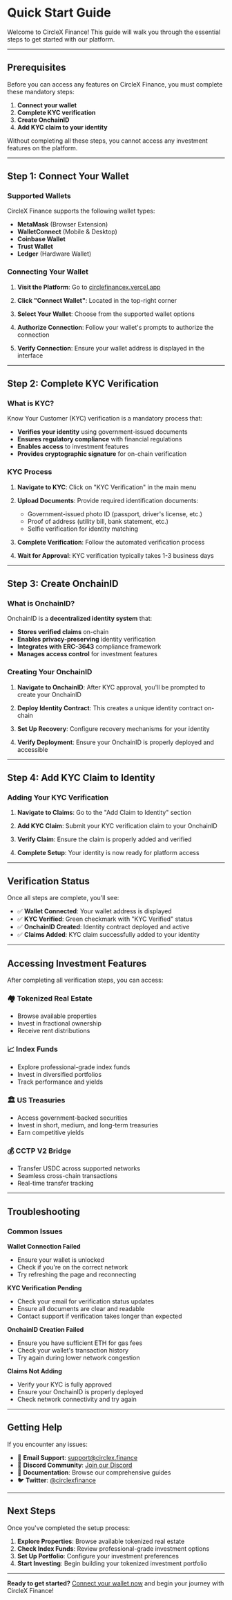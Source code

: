# Quick Start Guide

Welcome to CircleX Finance! This guide will walk you through the essential steps to get started with our platform.

---

## Prerequisites

Before you can access any features on CircleX Finance, you must complete these mandatory steps:

1. **Connect your wallet**
2. **Complete KYC verification**
3. **Create OnchainID**
4. **Add KYC claim to your identity**

Without completing all these steps, you cannot access any investment features on the platform.

---

## Step 1: Connect Your Wallet

### Supported Wallets

CircleX Finance supports the following wallet types:

- **MetaMask** (Browser Extension)
- **WalletConnect** (Mobile & Desktop)
- **Coinbase Wallet**
- **Trust Wallet**
- **Ledger** (Hardware Wallet)

### Connecting Your Wallet

1. **Visit the Platform**: Go to [circlefinancex.vercel.app](https://circlefinancex.vercel.app/)

2. **Click "Connect Wallet"**: Located in the top-right corner

3. **Select Your Wallet**: Choose from the supported wallet options

4. **Authorize Connection**: Follow your wallet's prompts to authorize the connection

5. **Verify Connection**: Ensure your wallet address is displayed in the interface

---

## Step 2: Complete KYC Verification

### What is KYC?

Know Your Customer (KYC) verification is a mandatory process that:

- **Verifies your identity** using government-issued documents
- **Ensures regulatory compliance** with financial regulations
- **Enables access** to investment features
- **Provides cryptographic signature** for on-chain verification

### KYC Process

1. **Navigate to KYC**: Click on "KYC Verification" in the main menu

2. **Upload Documents**: Provide required identification documents:

   - Government-issued photo ID (passport, driver's license, etc.)
   - Proof of address (utility bill, bank statement, etc.)
   - Selfie verification for identity matching

3. **Complete Verification**: Follow the automated verification process

4. **Wait for Approval**: KYC verification typically takes 1-3 business days

---

## Step 3: Create OnchainID

### What is OnchainID?

OnchainID is a **decentralized identity system** that:

- **Stores verified claims** on-chain
- **Enables privacy-preserving** identity verification
- **Integrates with ERC-3643** compliance framework
- **Manages access control** for investment features

### Creating Your OnchainID

1. **Navigate to OnchainID**: After KYC approval, you'll be prompted to create your OnchainID

2. **Deploy Identity Contract**: This creates a unique identity contract on-chain

3. **Set Up Recovery**: Configure recovery mechanisms for your identity

4. **Verify Deployment**: Ensure your OnchainID is properly deployed and accessible

---

## Step 4: Add KYC Claim to Identity

### Adding Your KYC Verification

1. **Navigate to Claims**: Go to the "Add Claim to Identity" section

2. **Add KYC Claim**: Submit your KYC verification claim to your OnchainID

3. **Verify Claim**: Ensure the claim is properly added and verified

4. **Complete Setup**: Your identity is now ready for platform access

---

## Verification Status

Once all steps are complete, you'll see:

- ✅ **Wallet Connected**: Your wallet address is displayed
- ✅ **KYC Verified**: Green checkmark with "KYC Verified" status
- ✅ **OnchainID Created**: Identity contract deployed and active
- ✅ **Claims Added**: KYC claim successfully added to your identity

---

## Accessing Investment Features

After completing all verification steps, you can access:

### 🏘️ **Tokenized Real Estate**

- Browse available properties
- Invest in fractional ownership
- Receive rent distributions

### 📈 **Index Funds**

- Explore professional-grade index funds
- Invest in diversified portfolios
- Track performance and yields

### 🏛️ **US Treasuries**

- Access government-backed securities
- Invest in short, medium, and long-term treasuries
- Earn competitive yields

### 💰 **CCTP V2 Bridge**

- Transfer USDC across supported networks
- Seamless cross-chain transactions
- Real-time transfer tracking

---

## Troubleshooting

### Common Issues

**Wallet Connection Failed**

- Ensure your wallet is unlocked
- Check if you're on the correct network
- Try refreshing the page and reconnecting

**KYC Verification Pending**

- Check your email for verification status updates
- Ensure all documents are clear and readable
- Contact support if verification takes longer than expected

**OnchainID Creation Failed**

- Ensure you have sufficient ETH for gas fees
- Check your wallet's transaction history
- Try again during lower network congestion

**Claims Not Adding**

- Verify your KYC is fully approved
- Ensure your OnchainID is properly deployed
- Check network connectivity and try again

---

## Getting Help

If you encounter any issues:

- 📧 **Email Support**: [support@circlex.finance](mailto:support@circlex.finance)
- 💬 **Discord Community**: [Join our Discord](https://discord.gg/circlexfinance)
- 📖 **Documentation**: Browse our comprehensive guides
- 🐦 **Twitter**: [@circlexfinance](https://twitter.com/circlexfinance)

---

## Next Steps

Once you've completed the setup process:

1. **Explore Properties**: Browse available tokenized real estate
2. **Check Index Funds**: Review professional-grade investment options
3. **Set Up Portfolio**: Configure your investment preferences
4. **Start Investing**: Begin building your tokenized investment portfolio

---

**Ready to get started?** [Connect your wallet now](https://circlefinancex.vercel.app/) and begin your journey with CircleX Finance!
